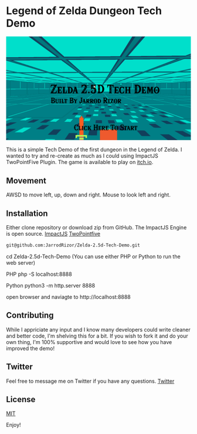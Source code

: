 # Legend of Zelda Dungeon Tech Demo

![title](https://raw.githubusercontent.com/JarrodRizor/Zelda-2.5d-Tech-Demo/master/media/misc/title.png)

This is a simple Tech Demo of the first dungeon in the Legend of Zelda.
I wanted to try and re-create as much as I could using ImpactJS TwoPointFive Plugin. 
The game is available to play on [itch.io](https://jarrodrizor.itch.io/zelda-tech-demo).

## Movement
AWSD to move left, up, down and right.
Mouse to look left and right.

## Installation
Either clone repository or download zip from GitHub. The ImpactJS Engine is open source.
[ImpactJS](https://github.com/phoboslab/Impact)
[TwoPointfive](https://github.com/phoboslab/TwoPointFive)

```bash
git@github.com:JarrodRizor/Zelda-2.5d-Tech-Demo.git
```

cd Zelda-2.5d-Tech-Demo (You can use either PHP or Python to run the web server)

PHP
php -S localhost:8888

Python
python3 -m http.server 8888

open browser and naviagte to http://localhost:8888

## Contributing
While I appriciate any input and I know many developers could write cleaner and better code, I'm shelving this for a bit. If you wish to fork it and do your own thing, I'm 100% supportive and would love to see how you have improved the demo!

## Twitter
Feel free to message me on Twitter if you have any questions.
[Twitter](https://twitter.com/Jrod_R87)


## License
[MIT](https://choosealicense.com/licenses/mit/)

Enjoy!
